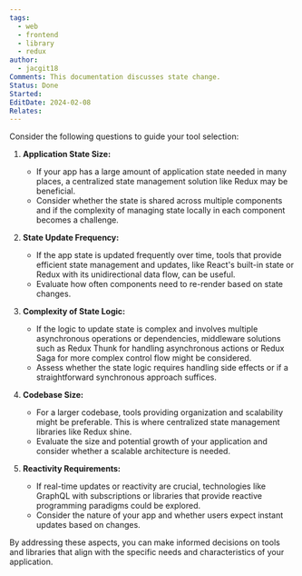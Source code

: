 ```yaml
---
tags:
  - web
  - frontend
  - library
  - redux
author:
  - jacgit18
Comments: This documentation discusses state change.
Status: Done
Started: 
EditDate: 2024-02-08
Relates:
---
```

Consider the following questions to guide your tool selection:

1. **Application State Size:**
   - If your app has a large amount of application state needed in many places, a centralized state management solution like Redux may be beneficial.
   - Consider whether the state is shared across multiple components and if the complexity of managing state locally in each component becomes a challenge.

2. **State Update Frequency:**
   - If the app state is updated frequently over time, tools that provide efficient state management and updates, like React's built-in state or Redux with its unidirectional data flow, can be useful.
   - Evaluate how often components need to re-render based on state changes.

3. **Complexity of State Logic:**
   - If the logic to update state is complex and involves multiple asynchronous operations or dependencies, middleware solutions such as Redux Thunk for handling asynchronous actions or Redux Saga for more complex control flow might be considered.
   - Assess whether the state logic requires handling side effects or if a straightforward synchronous approach suffices.

4. **Codebase Size:**
   - For a larger codebase, tools providing organization and scalability might be preferable. This is where centralized state management libraries like Redux shine.
   - Evaluate the size and potential growth of your application and consider whether a scalable architecture is needed.

5. **Reactivity Requirements:**
   - If real-time updates or reactivity are crucial, technologies like GraphQL with subscriptions or libraries that provide reactive programming paradigms could be explored.
   - Consider the nature of your app and whether users expect instant updates based on changes.

By addressing these aspects, you can make informed decisions on tools and libraries that align with the specific needs and characteristics of your application.